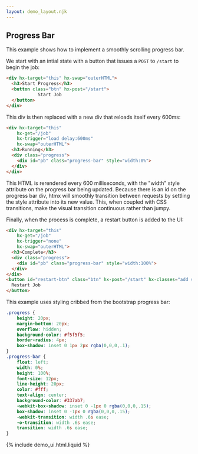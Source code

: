 ```yaml
---
layout: demo_layout.njk
---
```

        
## Progress Bar

This example shows how to implement a smoothly scrolling progress bar.

We start with an intial state with a button that issues a `POST` to `/start` to begin the job:

```html
<div hx-target="this" hx-swap="outerHTML">
  <h3>Start Progress</h3>
  <button class="btn" hx-post="/start">
            Start Job
  </button>
</div>
```

This div is then replaced with a new div that reloads itself every 600ms:

```html
<div hx-target="this"
    hx-get="/job" 
    hx-trigger="load delay:600ms" 
    hx-swap="outerHTML">
  <h3>Running</h3>
  <div class="progress">
    <div id="pb" class="progress-bar" style="width:0%">
  </div>
</div>
```

This HTML is rerendered every 600 milliseconds, with the "width" style attribute on the progress bar being updated.
Because there is an id on the progress bar div, htmx will smoothly transition between requests by settling the
style attribute into its new value.  This, when coupled with CSS transitions, make the visual transition continuous
rather than jumpy.

Finally, when the process is complete, a restart button is added to the UI:

```html
<div hx-target="this"
    hx-get="/job" 
    hx-trigger="none" 
    hx-swap="outerHTML">
  <h3>Complete</h3>
  <div class="progress">
    <div id="pb" class="progress-bar" style="width:100%">
  </div>
</div>
<button id="restart-btn" class="btn" hx-post="/start" hx-classes="add show:600ms">
  Restart Job
</button> 
```

This example uses styling cribbed from the bootstrap progress bar:

```css
.progress {
    height: 20px;
    margin-bottom: 20px;
    overflow: hidden;
    background-color: #f5f5f5;
    border-radius: 4px;
    box-shadow: inset 0 1px 2px rgba(0,0,0,.1);
}
.progress-bar {
    float: left;
    width: 0%;
    height: 100%;
    font-size: 12px;
    line-height: 20px;
    color: #fff;
    text-align: center;
    background-color: #337ab7;
    -webkit-box-shadow: inset 0 -1px 0 rgba(0,0,0,.15);
    box-shadow: inset 0 -1px 0 rgba(0,0,0,.15);
    -webkit-transition: width .6s ease;
    -o-transition: width .6s ease;
    transition: width .6s ease;
}
```

{% include demo_ui.html.liquid %}

<style>
.progress {
    height: 20px;
    margin-bottom: 20px;
    overflow: hidden;
    background-color: #f5f5f5;
    border-radius: 4px;
    box-shadow: inset 0 1px 2px rgba(0,0,0,.1);
}
.progress-bar {
    float: left;
    width: 0%;
    height: 100%;
    font-size: 12px;
    line-height: 20px;
    color: #fff;
    text-align: center;
    background-color: #337ab7;
    -webkit-box-shadow: inset 0 -1px 0 rgba(0,0,0,.15);
    box-shadow: inset 0 -1px 0 rgba(0,0,0,.15);
    -webkit-transition: width .6s ease;
    -o-transition: width .6s ease;
    transition: width .6s ease;
}
#restart-btn {
  opacity:0;
}
#restart-btn.show {
  opacity:1;
  transition: opacity 100ms ease-in;
}
</style>
<script>

    //=========================================================================
    // Fake Server Side Code
    //=========================================================================

    // routes
    init("/demo", function(request, params){
      return startButton("Start Progress");
    });
    
    onPost("/start", function(request, params){
        var job = jobManager.start();
        return jobStatusTemplate(job);
    });
    
    onGet("/job", function(request, params){
        var job = jobManager.currentProcess();
        return jobStatusTemplate(job);
    });
    
    // templates
    function startButton(message) {
      return `<div hx-target="this" hx-swap="outerHTML">
  <h3>${message}</h3>
  <button class="btn" hx-post="/start">
            Start Job
  </button>
</div>`;
    }
    
    function jobStatusTemplate(job) {
        return `<div hx-target="this"
    hx-get="/job" 
    hx-trigger="${job.complete ? 'none' : 'load delay:600ms'}" 
    hx-swap="outerHTML">
  <h3>${job.complete ? "Complete" : "Running"}</h3>
  <div class="progress">
    <div id="pb" class="progress-bar" style="width:${job.percentComplete}%">
  </div>
</div>
${restartButton(job)}`;
    }

    function restartButton(job) {
      if(job.complete){
        return `<button id="restart-btn" class="btn" hx-post="/start" hx-classes="add show:600ms">
  Restart Job
</button>`
      } else {
        return "";
      }
    }

    var jobManager = (function(){
      var currentProcess = null;
      return {
        start : function() {
          currentProcess = {
            complete : false,
            percentComplete : 0
          }
          return currentProcess;
        },
        currentProcess : function() {
          currentProcess.percentComplete += Math.min(100, Math.floor(33 * Math.random()));  // simulate progress
          currentProcess.complete = currentProcess.percentComplete >= 100;
          return currentProcess;
        }
      }
    })();
</script>
